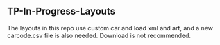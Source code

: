 ## TP-In-Progress-Layouts  
The layouts in this repo use custom car and load xml and art, and a new carcode.csv file is also needed. Download is not recommended.  
